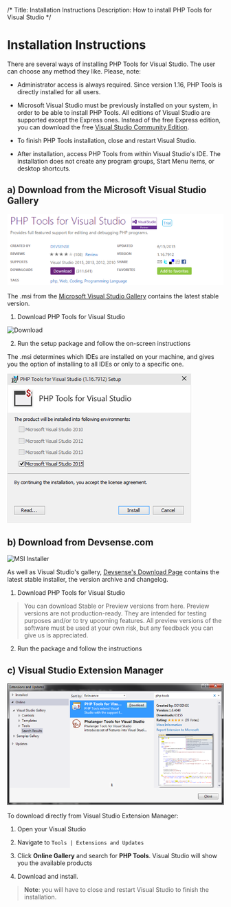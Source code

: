 /*
Title: Installation Instructions
Description: How to install PHP Tools for Visual Studio
*/

# Installation Instructions

There are several ways of installing PHP Tools for Visual Studio. The user can choose any method they like. Please, note:

- Administrator access is always required. Since version 1.16, PHP Tools is directly installed for all users.

- Microsoft Visual Studio must be previously installed on your system, in order to be able to install PHP Tools. All editions of Visual Studio are supported except the Express ones. Instead of the free Express edition, you can download the free [Visual Studio Community Edition](https://www.visualstudio.com/en-us/products/visual-studio-community-vs.aspx).

- To finish PHP Tools installation, close and restart Visual Studio.

- After installation, access PHP Tools from within Visual Studio's IDE. The installation does not create any program groups, Start Menu items, or desktop shortcuts.


## a) Download from the Microsoft Visual Studio Gallery


![Visual Studio Gallery](imgs/installation-vsgallery.png)

The .msi from the [Microsoft Visual Studio Gallery](http://visualstudiogallery.msdn.microsoft.com/6eb51f05-ef01-4513-ac83-4c5f50c95fb5) contains the latest stable version. 

1) Download PHP Tools for Visual Studio 

![Download](imgs/Download-from-Marketplace.png)

2) Run the setup package and follow the on-screen instructions

The .msi determines which IDEs are installed on your machine, and gives you the option of installing to all IDEs or only to a specific one.

![MSI Installer](imgs/installation-msi.png)

## b) Download from Devsense.com 

![MSI Installer](imgs/download-page.png)

As well as Visual Studio's gallery, [Devsense's Download Page](https://www.devsense.com/download) contains the latest stable installer, the version archive and changelog.

1) Download PHP Tools for Visual Studio

> You can download Stable or Preview versions from here. Preview versions are not production-ready. They are intended for testing purposes and/or to try upcoming features. All preview versions of the software must be used at your own risk, but any feedback you can give us is appreciated.

2) Run the package and follow the instructions



## c) Visual Studio Extension Manager 

![Visual Studio Gallery](imgs/installation-extension-manager.png)


To download directly from Visual Studio Extension Manager:

1) Open your Visual Studio

2) Navigate to `Tools | Extensions and Updates`

3) Click **Online Gallery** and search for **PHP Tools**. Visual Studio will show you the available products

4) Download and install. 


> **Note**: you will have to close and restart Visual Studio to finish the installation.
